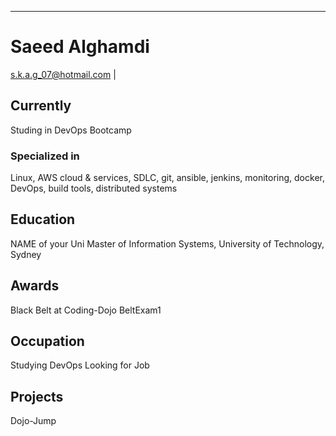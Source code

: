 ---
# Saeed Alghamdi

<div id="webaddress">
<a href="s.k.a.g_07@hotmail.com">s.k.a.g_07@hotmail.com</a>
| 
</div>


## Currently

Studing in DevOps Bootcamp

### Specialized in

Linux, AWS cloud & services, SDLC, git, ansible, jenkins, monitoring, docker, DevOps, build tools, distributed systems



## Education

NAME of your Uni
Master of Information Systems, University of Technology, Sydney



## Awards

Black Belt at Coding-Dojo BeltExam1



## Occupation

Studying DevOps
Looking for Job


## Projects

Dojo-Jump 

<!-- ### Footer

Last updated: June 2022 -->

